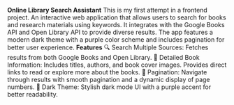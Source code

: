 **Online Library Search Assistant**
This is my first attempt in a frontend project.
An interactive web application that allows users to search for books and research materials using keywords. It integrates with the Google Books API and Open Library API to provide diverse results. The app features a modern dark theme with a purple color scheme and includes pagination for better user experience.
**Features**
🔍 Search Multiple Sources:
Fetches results from both Google Books and Open Library.
📖 Detailed Book Information:
Includes titles, authors, and book cover images.
Provides direct links to read or explore more about the books.
🔄 Pagination:
Navigate through results with smooth pagination and a dynamic display of page numbers.
🌙 Dark Theme:
Stylish dark mode UI with a purple accent for better readability.
